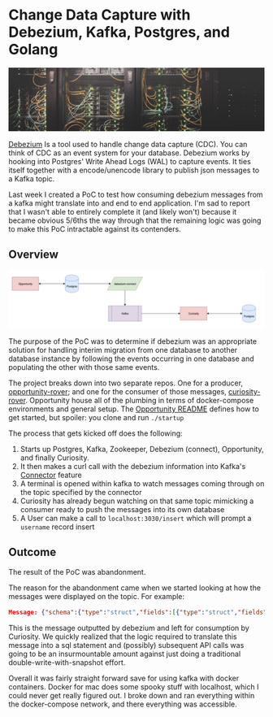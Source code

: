# Change Data Capture with Debezium, Kafka, Postgres, and Golang

![debezium](./../images/debezium.png)

[Debezium](https://debezium.io/documentation/faq/) Is a tool used to handle change data capture (CDC). You can think of CDC as an event system for your database. Debezium works by hooking into Postgres' Write Ahead Logs (WAL) to capture events. It ties itself together with a encode/unencode library to publish json messages to a Kafka topic.

Last week I created a PoC to test how consuming debezium messages from a kafka might translate into and end to end application. I'm sad to report that I wasn't able to entirely complete it (and likely won't) because it became obvious 5/6ths the way through that the remaining logic was going to make this PoC intractable against its contenders.

## Overview

![overview](./../images/debezium-overview.png)

The purpose of the PoC was to determine if debezium was an appropriate solution for handling interim migration from one database to another database instance by following the events occurring in one database and populating the other with those same events.

The project breaks down into two separate repos. One for a producer, [opportunity-rover](https://gitlab.com/jstone28/opportunity-rover); and one for the consumer of those messages, [curiosity-rover](https://gitlab.com/jstone28/curiosity-rover). Opportunity house all of the plumbing in terms of docker-compose environments and general setup. The [Opportunity README](https://gitlab.com/jstone28/opportunity-rover/blob/master/README.md) defines how to get started, but spoiler: you clone and run `./startup`

The process that gets kicked off does the following:

1. Starts up Postgres, Kafka, Zookeeper, Debezium (connect), Opportunity, and finally Curiosity.
2. It then makes a curl call with the debezium information into Kafka's [Connector](https://docs.confluent.io/current/connect/managing/index.html) feature
3. A terminal is opened within kafka to watch messages coming through on the topic specified by the connector
4. Curiosity has already begun watching on that same topic mimicking a consumer ready to push the messages into its own database
5. A User can make a call to `localhost:3030/insert` which will prompt a `username` record insert

## Outcome

The result of the PoC was abandonment.

The reason for the abandonment came when we started looking at how the messages were displayed on the topic. For example:

```json
Message: {"schema":{"type":"struct","fields":[{"type":"struct","fields":[{"type":"string","optional":true,"field":"username"}],"optional":true,"name":"postgres.public.opportunity.Value","field":"before"},{"type":"struct","fields":[{"type":"string","optional":true,"field":"username"}],"optional":true,"name":"postgres.public.opportunity.Value","field":"after"},{"type":"struct","fields":[{"type":"string","optional":false,"field":"version"},{"type":"string","optional":false,"field":"connector"},{"type":"string","optional":false,"field":"name"},{"type":"int64","optional":false,"field":"ts_ms"},{"type":"string","optional":true,"name":"io.debezium.data.Enum","version":1,"parameters":{"allowed":"true,last,false"},"default":"false","field":"snapshot"},{"type":"string","optional":false,"field":"db"},{"type":"string","optional":false,"field":"schema"},{"type":"string","optional":false,"field":"table"},{"type":"int64","optional":true,"field":"txId"},{"type":"int64","optional":true,"field":"lsn"},{"type":"int64","optional":true,"field":"xmin"}],"optional":false,"name":"io.debezium.connector.postgresql.Source","field":"source"},{"type":"string","optional":false,"field":"op"},{"type":"int64","optional":true,"field":"ts_ms"}],"optional":false,"name":"postgres.public.opportunity.Envelope"},"payload":{"before":null,"after":{"username":"user-0.4809437189067354"},"source":{"version":"1.0.0.Final","connector":"postgresql","name":"postgres","ts_ms":1579630649193,"snapshot":"false","db":"opportunity","schema":"public","table":"opportunity","txId":494,"lsn":23433960,"xmin":null},"op":"c","ts_ms":1579630649195}}
```

This is the message outputted by debezium and left for consumption by Curiosity. We quickly realized that the logic required to translate this message into a sql statement and (possibly) subsequent API calls was going to be an insurmountable amount against just doing a traditional double-write-with-snapshot effort.

Overall it was fairly straight forward save for using kafka with docker containers. Docker for mac does some spooky stuff with localhost, which I could never get really figured out. I broke down and ran everything within the docker-compose network, and there everything was accessible.
